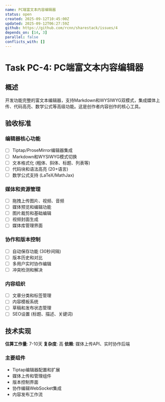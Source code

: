 ```yaml
---
name: PC端富文本内容编辑器
status: open
created: 2025-09-12T10:45:00Z
updated: 2025-09-12T06:27:59Z
github: https://github.com/rcnn/sharestack/issues/4
depends_on: [14, 3]
parallel: false
conflicts_with: []
---
```


# Task PC-4: PC端富文本内容编辑器

## 概述

开发功能完整的富文本编辑器，支持Markdown和WYSIWYG双模式，集成媒体上传、代码高亮、数学公式等高级功能。这是创作者内容创作的核心工具。

## 验收标准

### 编辑器核心功能
- [ ] Tiptap/ProseMirror编辑器集成
- [ ] Markdown和WYSIWYG模式切换
- [ ] 文本格式化 (粗体、斜体、标题、列表等)
- [ ] 代码块和语法高亮 (20+语言)
- [ ] 数学公式支持 (LaTeX/MathJax)

### 媒体和资源管理
- [ ] 拖拽上传图片、视频、音频
- [ ] 媒体预览和编辑功能
- [ ] 图片裁剪和基础编辑
- [ ] 视频封面生成
- [ ] 媒体库管理界面

### 协作和版本控制
- [ ] 自动保存功能 (30秒间隔)
- [ ] 版本历史和对比
- [ ] 多用户实时协作编辑
- [ ] 冲突检测和解决

### 内容组织
- [ ] 文章分类和标签管理
- [ ] 内容模板系统
- [ ] 草稿和发布状态管理
- [ ] SEO设置 (标题、描述、关键词)

## 技术实现

**估算工作量**: 7-10天
**复杂度**: 高
**依赖**: 媒体上传API、实时协作后端

### 主要组件
- Tiptap编辑器配置和扩展
- 媒体上传和管理组件
- 版本控制界面
- 协作编辑WebSocket集成
- 内容发布工作流

